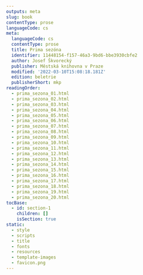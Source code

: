 ```yaml
---
outputs: meta
slug: book
contentType: prose
languageCode: cs
meta:
  languageCode: cs
  contentType: prose
  title: Prima sezóna
  identifier: 11448154-f157-46a3-9bd6-bbe3930cbfe2
  author: Josef Škvorecký
  publisher: Městská knihovna v Praze
  modified: '2022-03-10T15:08:18.181Z'
  edition: beletrie
  publisherShort: mkp
readingOrder:
  - prima_sezona_01.html
  - prima_sezona_02.html
  - prima_sezona_03.html
  - prima_sezona_04.html
  - prima_sezona_05.html
  - prima_sezona_06.html
  - prima_sezona_07.html
  - prima_sezona_08.html
  - prima_sezona_09.html
  - prima_sezona_10.html
  - prima_sezona_11.html
  - prima_sezona_12.html
  - prima_sezona_13.html
  - prima_sezona_14.html
  - prima_sezona_15.html
  - prima_sezona_16.html
  - prima_sezona_17.html
  - prima_sezona_18.html
  - prima_sezona_19.html
  - prima_sezona_20.html
tocBase:
  - id: section-1
    children: []
    isSection: true
static:
  - style
  - scripts
  - title
  - fonts
  - resources
  - template-images
  - favicon.png
---
```

